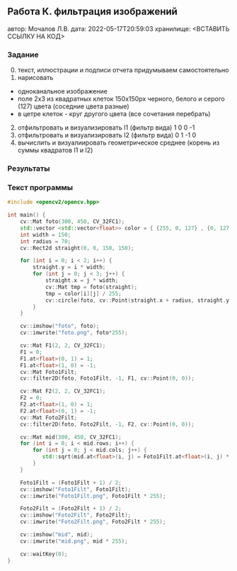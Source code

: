## Работа К. фильтрация изображений
автор: Мочалов Л.В.
дата: 2022-05-17T20:59:03
хранилище: <ВСТАВИТЬ ССЫЛКУ НА КОД>

### Задание
0. текст, иллюстрации и подписи отчета придумываем самостоятельно
1. нарисовать
- одноканальное изображение 
- поле 2x3 из квадратных клеток 150x150px черного, белого и серого (127) цвета (соседние цвета разные)
- в цетре клеток - круг другого цвета (все сочетания перебрать)
2. отфильтровать и визуализировать I1 (фильтр вида)
1 0
0 -1
3. отфильтровать и визуализировать I2 (фильтр вида)
0 1
-1 0
4. вычислить и визуалиировать геометрическое среднее (корень из суммы квадратов I1 и I2)

### Результаты

### Текст программы

```cpp
#include <opencv2/opencv.hpp>

int main() {
    cv::Mat foto(300, 450, CV_32FC1);
    std::vector <std::vector<float>> color = { {255, 0, 127} , {0, 127, 255} };
    int width = 150; 
    int radius = 70;
    cv::Rect2d straight(0, 0, 150, 150);

    for (int i = 0; i < 2; i++) {
        straight.y = i * width;
        for (int j = 0; j < 3; j++) {
            straight.x = j * width;
            cv::Mat tmp = foto(straight);
            tmp = color[i][j] / 255;
            cv::circle(foto, cv::Point(straight.x + radius, straight.y + radius), 55, color[1 - i][j] / 255, -1);
        }
    }

    cv::imshow("foto", foto);
    cv::imwrite("foto.png", foto*255);

    cv::Mat F1(2, 2, CV_32FC1);
    F1 = 0;
    F1.at<float>(0, 1) = 1;
    F1.at<float>(1, 0) = -1;
    cv::Mat Foto1Filt;
    cv::filter2D(foto, Foto1Filt, -1, F1, cv::Point(0, 0));

    cv::Mat F2(2, 2, CV_32FC1);
    F2 = 0;
    F2.at<float>(1, 0) = 1;
    F2.at<float>(0, 1) = -1;
    cv::Mat Foto2Filt;
    cv::filter2D(foto, Foto2Filt, -1, F2, cv::Point(0, 0));

    cv::Mat mid(300, 450, CV_32FC1);
    for (int i = 0; i < mid.rows; i++) {
        for (int j = 0; j < mid.cols; j++) {
           std::sqrt(mid.at<float>(i, j) = Foto1Filt.at<float>(i, j) * Foto1Filt.at<float>(i, j) + Foto2Filt.at<float>(i, j) * Foto2Filt.at<float>(i, j));
        }
    }

    Foto1Filt = (Foto1Filt + 1) / 2;
    cv::imshow("Foto1Filt", Foto1Filt);
    cv::imwrite("Foto1Filt.png", Foto1Filt * 255);

    Foto2Filt = (Foto2Filt + 1) / 2;
    cv::imshow("Foto2Filt", Foto2Filt);
    cv::imwrite("Foto2Filt.png", Foto2Filt * 255);

    cv::imshow("mid", mid);
    cv::imwrite("mid.png", mid * 255);

    cv::waitKey(0);
}
```
